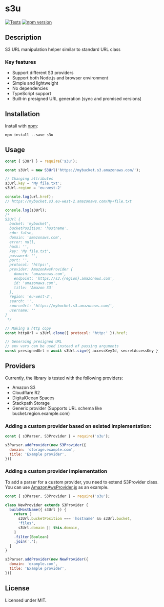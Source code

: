 # s3u
[![Tests](https://github.com/megahertz/s3u/actions/workflows/tests.yml/badge.svg)](https://github.com/megahertz/s3u/actions/workflows/tests.yml)
[![npm version](https://badge.fury.io/js/s3u.svg)](https://badge.fury.io/js/s3u)

## Description

S3 URL manipulation helper similar to standard URL class

### Key features

 - Support different S3 providers
 - Support both Node.js and browser environment
 - Simple and lightweight
 - No dependencies
 - TypeScript support
 - Built-in presigned URL generation (sync and promised versions)

## Installation

Install with [npm](https://npmjs.org/package/s3u):

    npm install --save s3u

## Usage

```js
const { S3Url } = require('s3u');

const s3Url = new S3Url('https://mybucket.s3.amazonaws.com/');

// Changing attributes
s3Url.key = 'My file.txt';
s3Url.region = 'eu-west-2'

console.log(url.href);
// https://mybucket.s3.eu-west-2.amazonaws.com/My+file.txt

console.log(s3Url);
/*
S3Url {
  bucket: 'mybucket',
  bucketPosition: 'hostname',
  cdn: false,
  domain: 'amazonaws.com',
  error: null,
  hash: '',
  key: 'My file.txt',
  password: '',
  port: '',
  protocol: 'https:',
  provider: AmazonAwsProvider {
    domain: 'amazonaws.com',
    endpoint: 'https://s3.{region}.amazonaws.com',
    id: 'amazonaws.com',
    title: 'Amazon S3'
  },
  region: 'eu-west-2',
  search: '',
  sourceUrl: 'https://mybucket.s3.amazonaws.com/',
  username: ''
}
 */

// Making a http copy
const httpUrl = s3Url.clone({ protocol: 'http:' }).href;

// Generaing presigned URL
// env vars can be used instead of passing arguments
const presignedUrl = await s3Url.sign({ accessKeyId, secretAccessKey });
```

## Providers

Currently, the library is tested with the following providers:

 - Amazon S3
 - Cloudflare R2
 - DigitalOcean Spaces
 - Stackpath Storage
 - Generic provider (Supports URL schema like bucket.region.example.com)

### Adding a custom provider based on existed implementation:

```js
const { s3Parser, S3Provider } = require('s3u');

s3Parser.addProvider(new S3Provider({
  domain: 'storage.example.com',
  title: 'Example provider',
}))
```

### Adding a custom provider implementation

To add a parser for a custom provider, you need to extend S3Provider class.
You can use [AmazonAwsProvider.js](src/providers/AmazonAwsProvider.js) as 
an example.

```js
const { s3Parser, S3Provider } = require('s3u');

class NewProvider extends S3Provider {
  buildHostName({ s3Url }) {
    return [
      s3Url.bucketPosition === 'hostname' && s3Url.bucket,
      'files',
      s3Url.domain || this.domain,
    ]
    .filter(Boolean)
    .join('.');
  }
}

s3Parser.addProvider(new NewProvider({
  domain: 'example.com',
  title: 'Example provider',
}))
```

## License

Licensed under MIT.

